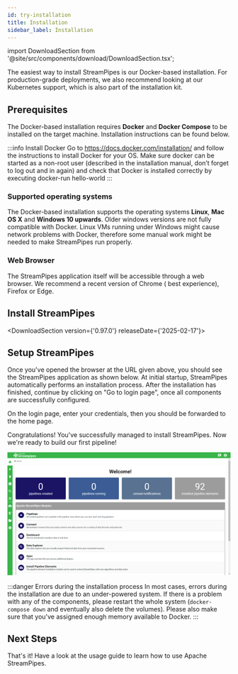 ```yaml
---
id: try-installation
title: Installation
sidebar_label: Installation
---
```


import DownloadSection from '@site/src/components/download/DownloadSection.tsx';

The easiest way to install StreamPipes is our Docker-based installation. For production-grade deployments, we also
recommend looking at our Kubernetes support, which is also part of the installation kit.

## Prerequisites

The Docker-based installation requires **Docker** and **Docker Compose** to be installed on the target machine.
Installation instructions can be found below.

:::info Install Docker
Go to https://docs.docker.com/installation/ and follow the instructions to install Docker for your OS. Make sure
docker can be started as a non-root user (described in the installation manual, don’t forget to log out and in
again) and check that Docker is installed correctly by executing docker-run hello-world
:::

### Supported operating systems

The Docker-based installation supports the operating systems **Linux**, **Mac OS X** and **Windows 10 upwards**. Older windows
versions are not fully compatible with Docker. Linux VMs running under Windows might cause network problems with Docker,
therefore some manual work might be needed to make StreamPipes run properly.

### Web Browser

The StreamPipes application itself will be accessible through a web browser. We recommend a recent version of Chrome (
best experience), Firefox or Edge.

## Install StreamPipes

<DownloadSection version={'0.97.0'} releaseDate={'2025-02-17'}></DownloadSection>

## Setup StreamPipes

Once you've opened the browser at the URL given above, you should see the StreamPipes application as shown below. At
initial startup, StreamPipes automatically performs an installation process.
After the installation has finished, continue by clicking on "Go to login
page", once all components are successfully configured.

On the login page, enter your credentials, then you should be forwarded to the home page.

Congratulations! You've successfully managed to install StreamPipes. Now we're ready to build our first pipeline!

<div class="my-carousel docs-carousel">
    <img src="/img/01_try-installation/04_home.png" alt="Home page"/>
</div>

:::danger Errors during the installation process
In most cases, errors during the installation are due to an under-powered system.
If there is a problem with any of the components, please restart the whole system (`docker-compose
down` and eventually also delete the volumes).
Please also make sure that you've assigned enough memory available to Docker.
:::

## Next Steps

That's it! Have a look at the usage guide to learn how to use Apache StreamPipes.
